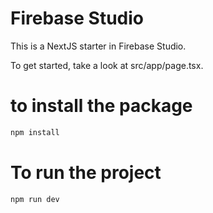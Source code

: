 # Firebase Studio

This is a NextJS starter in Firebase Studio.

To get started, take a look at src/app/page.tsx.

# to install the package
```bash
npm install
```

# To run the project
```bash
npm run dev
```
